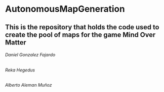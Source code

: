 # AutonomousMapGeneration
This is the repository that holds the code used to create the pool of maps for the game Mind Over Matter
------
###### Daniel Gonzalez Fajardo
###### Reka Hegedus
###### Alberto Aleman Muñoz


